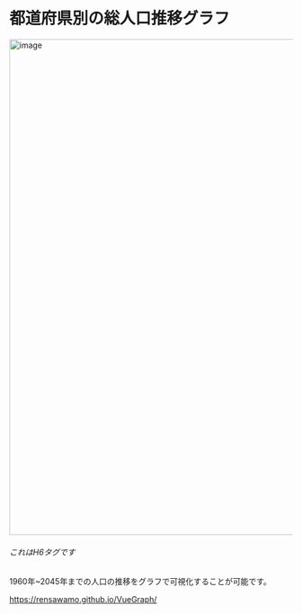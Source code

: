 # 都道府県別の総人口推移グラフ


<img width="881" alt="image" src="https://github.com/rensawamo/VueGraph/assets/106803080/80a5b905-6ac4-4db4-aa1e-05c7f0576cbc">

###### これはH6タグです
1960年~2045年までの人口の推移をグラフで可視化することが可能です。

https://rensawamo.github.io/VueGraph/

